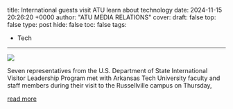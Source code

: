title: International guests visit ATU learn about technology
date: 2024-11-15 20:26:20 +0000
author: "ATU MEDIA RELATIONS"
cover: 
draft: false
top: false
type: post
hide: false
toc: false
tags:
  - Tech
---

![](https://bloximages.newyork1.vip.townnews.com/couriernews.com/content/tncms/assets/v3/editorial/3/5e/35ea384d-fe17-5ebd-a2ed-3aa04f8fa0a5/673795f232089.image.jpg?crop=1691%2C888%2C0%2C169&resize=438%2C230&order=crop%2Cresize)

Seven representatives from the U.S. Department of State International Visitor Leadership Program met with Arkansas Tech University faculty and staff members during their visit to the Russellville campus on Thursday,

[read more](https://www.couriernews.com/news/international-guests-visit-atu-learn-about-technology/article_3fbdf1d5-1026-5017-90d5-f1007bc8116e.html)
